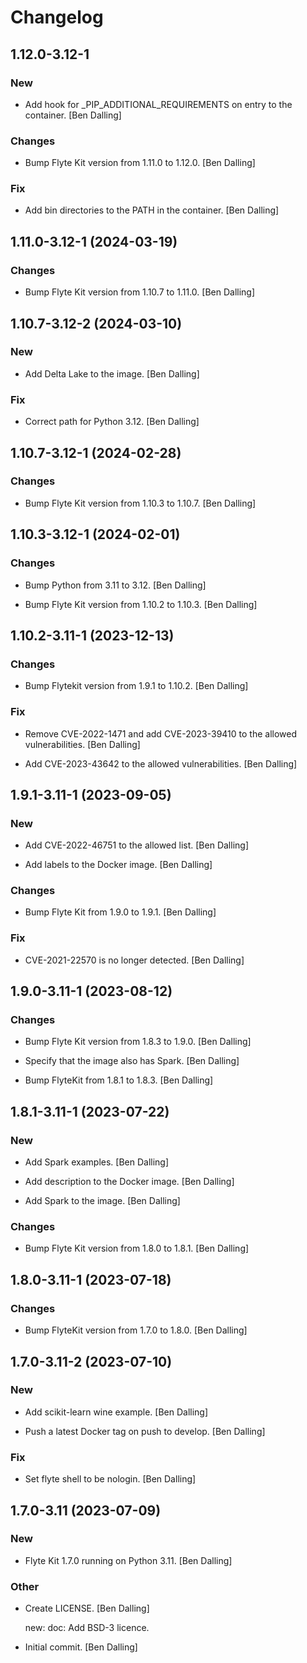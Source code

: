 # Changelog


## 1.12.0-3.12-1

### New

* Add hook for _PIP_ADDITIONAL_REQUIREMENTS on entry to the container. [Ben Dalling]

### Changes

* Bump Flyte Kit version from 1.11.0 to 1.12.0. [Ben Dalling]

### Fix

* Add bin directories to the PATH in the container. [Ben Dalling]


## 1.11.0-3.12-1 (2024-03-19)

### Changes

* Bump Flyte Kit version from 1.10.7 to 1.11.0. [Ben Dalling]


## 1.10.7-3.12-2 (2024-03-10)

### New

* Add Delta Lake to the image. [Ben Dalling]

### Fix

* Correct path for Python 3.12. [Ben Dalling]


## 1.10.7-3.12-1 (2024-02-28)

### Changes

* Bump Flyte Kit version from 1.10.3 to 1.10.7. [Ben Dalling]


## 1.10.3-3.12-1 (2024-02-01)

### Changes

* Bump Python from 3.11 to 3.12. [Ben Dalling]

* Bump Flyte Kit version from 1.10.2 to 1.10.3. [Ben Dalling]


## 1.10.2-3.11-1 (2023-12-13)

### Changes

* Bump Flytekit version from 1.9.1 to 1.10.2. [Ben Dalling]

### Fix

* Remove CVE-2022-1471 and add CVE-2023-39410 to the allowed vulnerabilities. [Ben Dalling]

* Add CVE-2023-43642 to the allowed vulnerabilities. [Ben Dalling]


## 1.9.1-3.11-1 (2023-09-05)

### New

* Add CVE-2022-46751 to the allowed list. [Ben Dalling]

* Add labels to the Docker image. [Ben Dalling]

### Changes

* Bump Flyte Kit from 1.9.0 to 1.9.1. [Ben Dalling]

### Fix

* CVE-2021-22570 is no longer detected. [Ben Dalling]


## 1.9.0-3.11-1 (2023-08-12)

### Changes

* Bump Flyte Kit version from 1.8.3 to 1.9.0. [Ben Dalling]

* Specify that the image also has Spark. [Ben Dalling]

* Bump FlyteKit from 1.8.1 to 1.8.3. [Ben Dalling]


## 1.8.1-3.11-1 (2023-07-22)

### New

* Add Spark examples. [Ben Dalling]

* Add description to the Docker image. [Ben Dalling]

* Add Spark to the image. [Ben Dalling]

### Changes

* Bump Flyte Kit version from 1.8.0 to 1.8.1. [Ben Dalling]


## 1.8.0-3.11-1 (2023-07-18)

### Changes

* Bump FlyteKit version from 1.7.0 to 1.8.0. [Ben Dalling]


## 1.7.0-3.11-2 (2023-07-10)

### New

* Add scikit-learn wine example. [Ben Dalling]

* Push a latest Docker tag on push to develop. [Ben Dalling]

### Fix

* Set flyte shell to be nologin. [Ben Dalling]


## 1.7.0-3.11 (2023-07-09)

### New

* Flyte Kit 1.7.0 running on Python 3.11. [Ben Dalling]

### Other

* Create LICENSE. [Ben Dalling]

  new: doc: Add BSD-3 licence.

* Initial commit. [Ben Dalling]


